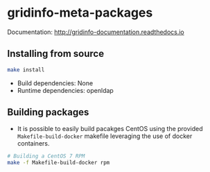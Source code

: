 # gridinfo-meta-packages

Documentation: http://gridinfo-documentation.readthedocs.io

## Installing from source

```sh
make install
```

* Build dependencies: None
* Runtime dependencies: openldap

## Building packages

* It is possible to easily build pacakges CentOS using the provided
  `Makefile-build-docker` makefile leveraging the use of docker
  containers.

```sh
# Building a CentOS 7 RPM
make -f Makefile-build-docker rpm
```

